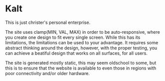 # Kalt

This is just christer's personal enterprise. 


The site uses clamp(MIN, VAL, MAX) in order to be auto-responsive, where you create one design to fit every single screen. While this has its limitations, the limitations can be used to your advantage. It requires some abstract thinking around the design, however, with the proper testing, you can achieve a beatiful design that works on all surfaces, for all users.

The site is generated mostly static, this may seem oldschool to some, but this is to ensure that the website is available to even those in regions with poor connectivity and/or older hardware. 
